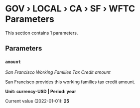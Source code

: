 # GOV › LOCAL › CA › SF › WFTC Parameters

This section contains 1 parameters.

## Parameters

### `amount`
*San Francisco Working Families Tax Credit amount*

San Francisco provides this working families tax credit amount.

**Unit: currency-USD | Period: year**

Current value (2022-01-01): **25**

